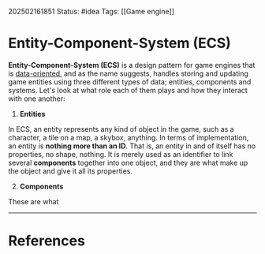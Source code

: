 202502161851
Status: #idea
Tags: [[Game engine]]

# Entity-Component-System (ECS)

**Entity-Component-System (ECS)** is a design pattern for game engines that is [data-oriented](Data-oriented%20design.md), and as the name suggests, handles storing and updating game entities using three different types of data; entities, components and systems. Let's look at what role each of them plays and how they interact with one another:

1. **Entities**

In ECS, an entity represents any kind of object in the game, such as a character, a tile on a map, a skybox, anything. In terms of implementation, an entity is **nothing more than an ID**. That is, an entity in and of itself has no properties, no shape, nothing. It is merely used as an identifier to link several **components** together into one object, and they are what make up the object and give it all its properties.

2. **Components**

These are what 

___
# References

